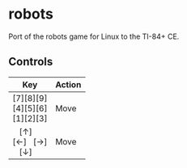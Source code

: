 # robots
Port of the robots game for Linux to the TI-84+ CE.

## Controls
| Key                                 | Action         |
| ----------------------------------- | -------------- |
| [7][8][9]<br>[4][5][6]<br>[1][2][3] | Move           |
| &nbsp; &nbsp;[↑]<br>[←] &nbsp; [→]<br>&nbsp; &nbsp;[↓] | Move |

